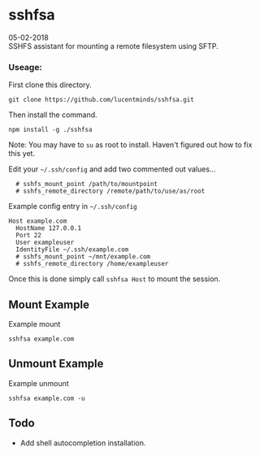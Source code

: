 # sshfsa  
05-02-2018  
SSHFS assistant for mounting a remote filesystem using SFTP.

### Useage:
First clone this directory.
```shell
git clone https://github.com/lucentminds/sshfsa.git
```

Then install the command.
```shell
npm install -g ./sshfsa
```

Note: You may have to `su` as root to install. Haven't figured out how to fix this yet.

Edit your `~/.ssh/config` and add two commented out values...

```shell
  # sshfs_mount_point /path/to/mountpoint
  # sshfs_remote_directory /remote/path/to/use/as/root
```

Example config entry in `~/.ssh/config`

```shell
Host example.com
  HostName 127.0.0.1
  Port 22
  User exampleuser
  IdentityFile ~/.ssh/example.com
  # sshfs_mount_point ~/mnt/example.com
  # sshfs_remote_directory /home/exampleuser
```

Once this is done simply call `sshfsa Host` to mount the session.

## Mount Example

Example mount

```shell
sshfsa example.com
```

## Unmount Example

Example unmount

```shell
sshfsa example.com -u
```


## Todo

* Add shell autocompletion installation.

